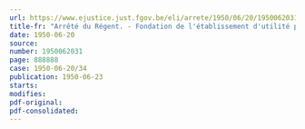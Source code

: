 ```yaml
---
url: https://www.ejustice.just.fgov.be/eli/arrete/1950/06/20/1950062031/justel
title-fr: "Arrêté du Régent. - Fondation de l'établissement d'utilité publique " Le Collège d'Europe ". - Statuts. - Approbation"
date: 1950-06-20
source:
number: 1950062031
page: 888888
case: 1950-06-20/34
publication: 1950-06-23
starts:
modifies:
pdf-original:
pdf-consolidated:
---
```


